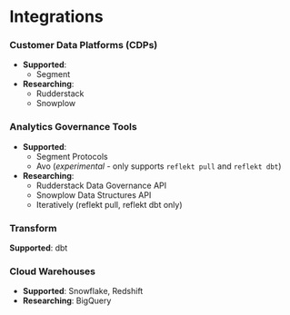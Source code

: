 # Integrations
### Customer Data Platforms (CDPs)
- **Supported**:
  - Segment
- **Researching**:
  - Rudderstack
  - Snowplow

### Analytics Governance Tools
- **Supported**:
  - Segment Protocols
  - Avo (*experimental* - only supports `reflekt pull` and `reflekt dbt`)
- **Researching**:
  - Rudderstack Data Governance API
  - Snowplow Data Structures API
  - Iteratively (reflekt pull, reflekt dbt only)

### Transform
**Supported**: dbt

### Cloud Warehouses
- **Supported**: Snowflake, Redshift
- **Researching**: BigQuery
